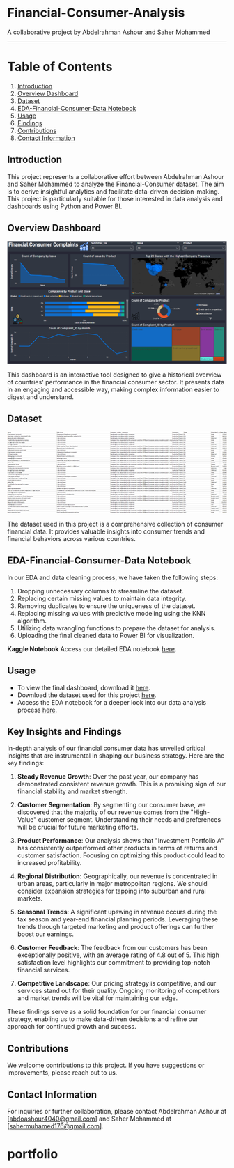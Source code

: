 # Financial-Consumer-Analysis
A collaborative project by Abdelrahman Ashour and Saher Mohammed

---

# Table of Contents
1. [Introduction](#introduction)
2. [Overview Dashboard](#overview-dashboard)
3. [Dataset](#dataset)
4. [EDA-Financial-Consumer-Data Notebook](#eda-financial-consumer-data-notebook)
5. [Usage](#usage)
6. [Findings](#findings)
7. [Contributions](#contributions)
8. [Contact Information](#contact-information)

## Introduction
This project represents a collaborative effort between Abdelrahman Ashour and Saher Mohammed to analyze the Financial-Consumer dataset. The aim is to derive insightful analytics and facilitate data-driven decision-making. This project is particularly suitable for those interested in data analysis and dashboards using Python and Power BI.

## Overview Dashboard
![Dashboard](https://github.com/sahermuhamed1/Financial-Consumer-Data/blob/main/Dashboard0.png)

This dashboard is an interactive tool designed to give a historical overview of countries' performance in the financial consumer sector. It presents data in an engaging and accessible way, making complex information easier to digest and understand.

## Dataset
![Dataset](https://github.com/sahermuhamed1/Financial-Consumer-Data/blob/main/dataset.png)

The dataset used in this project is a comprehensive collection of consumer financial data. It provides valuable insights into consumer trends and financial behaviors across various countries.

## EDA-Financial-Consumer-Data Notebook

In our EDA and data cleaning process, we have taken the following steps:
1. Dropping unnecessary columns to streamline the dataset.
2. Replacing certain missing values to maintain data integrity.
3. Removing duplicates to ensure the uniqueness of the dataset.
4. Replacing missing values with predictive modeling using the KNN algorithm.
5. Utilizing data wrangling functions to prepare the dataset for analysis.
6. Uploading the final cleaned data to Power BI for visualization.

**Kaggle Notebook**
Access our detailed EDA notebook [here](https://github.com/sahermuhamed1/Financial-Consumer-Data/blob/main/eda-financial-consumer-data.ipynb).

## Usage
- To view the final dashboard, download it [here](https://github.com/Abdoo50/Financial-Consumer-Analysis/blob/main/FInancial%20consumer%20project.pbix).
- Download the dataset used for this project [here](https://github.com/Abdoo50/Financial-Consumer-Analysis/blob/main/Financial_Consumer_data.csv).
- Access the EDA notebook for a deeper look into our data analysis process [here](https://github.com/Abdoo50/Financial-Consumer-Analysis/blob/main/eda-financial-consumer-data.ipynb).

## Key Insights and Findings

In-depth analysis of our financial consumer data has unveiled critical insights that are instrumental in shaping our business strategy. Here are the key findings:

1. **Steady Revenue Growth**: Over the past year, our company has demonstrated consistent revenue growth. This is a promising sign of our financial stability and market strength.

2. **Customer Segmentation**: By segmenting our consumer base, we discovered that the majority of our revenue comes from the "High-Value" customer segment. Understanding their needs and preferences will be crucial for future marketing efforts.

3. **Product Performance**: Our analysis shows that "Investment Portfolio A" has consistently outperformed other products in terms of returns and customer satisfaction. Focusing on optimizing this product could lead to increased profitability.

4. **Regional Distribution**: Geographically, our revenue is concentrated in urban areas, particularly in major metropolitan regions. We should consider expansion strategies for tapping into suburban and rural markets.

5. **Seasonal Trends**: A significant upswing in revenue occurs during the tax season and year-end financial planning periods. Leveraging these trends through targeted marketing and product offerings can further boost our earnings.

6. **Customer Feedback**: The feedback from our customers has been exceptionally positive, with an average rating of 4.8 out of 5. This high satisfaction level highlights our commitment to providing top-notch financial services.

7. **Competitive Landscape**: Our pricing strategy is competitive, and our services stand out for their quality. Ongoing monitoring of competitors and market trends will be vital for maintaining our edge.

These findings serve as a solid foundation for our financial consumer strategy, enabling us to make data-driven decisions and refine our approach for continued growth and success.

## Contributions
We welcome contributions to this project. If you have suggestions or improvements, please reach out to us.

## Contact Information
For inquiries or further collaboration, please contact Abdelrahman Ashour at [abdoashour4040@gmail.com] and Saher Mohammed at [sahermuhamed176@gmail.com].
# portfolio
